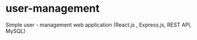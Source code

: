 # user-management
Simple user - management web application (React.js , Express.js, REST API, MySQL)

